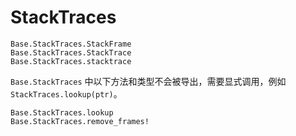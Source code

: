 # StackTraces

```@docs
Base.StackTraces.StackFrame
Base.StackTraces.StackTrace
Base.StackTraces.stacktrace
```

`Base.StackTraces` 中以下方法和类型不会被导出，需要显式调用，例如 `StackTraces.lookup(ptr)`。

```@docs
Base.StackTraces.lookup
Base.StackTraces.remove_frames!
```
